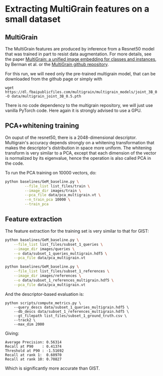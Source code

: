 
# Extracting MultiGrain features on a small dataset

## MultiGrain

The MultiGrain features are produced by inference from a Resnet50 model that
was trained in part to resist data augmentation.
For more details, see the paper [MultiGrain: a unified image embedding for classes and instances](https://arxiv.org/abs/1902.05509), by Berman et al. or the [MultiGrain github repository](https://github.com/facebookresearch/multigrain).

For this run, we will need only the pre-trained multigrain model, that can be
downloaded from the github page or simply with

```
wget https://dl.fbaipublicfiles.com/multigrain/multigrain_models/joint_3B_0.5.pth -O data/multigrain_joint_3B_0.5.pth
```

There is no code dependency to the multigrain repository, we will just use
vanilla PyTorch code. Here again it is strongly advised to use a GPU.

## PCA+whitening training

On ouput of the resnet50, there is a 2048-dimensional descriptor.
Multigrain's accuracy depends strongly on a whitening transformation that makes
the descriptor's distribution in space more uniform.
The whitening transform is very similar to a PCA, except that each dimension
of the vector is normalized by its eigenvalue, hence the operation is also called PCA in the code.

To run the PCA training on 10000 vectors, do:

```bash
python baselines/GeM_baseline.py \
         --file_list list_files/train \
         --image_dir images/train \
         --pca_file data/pca_multigrain.vt \
         --n_train_pca 10000 \
         --train_pca

```

## Feature extraction

The feature extraction for the training set is very similar to that for GIST:

```bash
python baselines/GeM_baseline.py \
    --file_list list_files/subset_1_queries \
    --image_dir images/queries \
    --o data/subset_1_queries_multigrain.hdf5 \
    --pca_file data/pca_multigrain.vt

python baselines/GeM_baseline.py \
    --file_list list_files/subset_1_references \
    --image_dir images/references \
    --o data/subset_1_references_multigrain.hdf5 \
    --pca_file data/pca_multigrain.vt

```

And the descriptor-based evaluation is:
```
python scripts/compute_metrics.py \
    --query_descs data/subset_1_queries_multigrain.hdf5 \
    --db_descs data/subset_1_references_multigrain.hdf5 \
    --gt_filepath list_files/subset_1_ground_truth.csv \
    --track2 \
    --max_dim 2000
```

Giving:
```
Average Precision: 0.56314
Recall at P90    : 0.41374
Threshold at P90 : -1.51692
Recall at rank 1:  0.60970
Recall at rank 10: 0.70827
```

Which is significantly more accurate than GIST.

